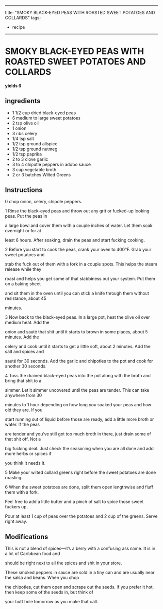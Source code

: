 
---
title: "SMOKY BLACK-EYED PEAS WITH ROASTED SWEET POTATOES AND COLLARDS"
tags:
  - recipe
---
# SMOKY BLACK-EYED PEAS WITH ROASTED SWEET POTATOES AND COLLARDS



#### yields  6


## ingredients
* 1 1/2 cup dried black-eyed peas 
* 6 medium to large sweet potatoes 
* 2 tsp olive oil 
* 1 onion 
* 3 ribs celery 
* 1/4 tsp salt 
* 1/2 tsp ground allspice 
* 1/2 tsp ground nutmeg 
* 1/2 tsp paprika 
* 2 to 3 clove garlic 
* 3 to 4 chipotle peppers in adobo sauce 
* 3 cup vegetable broth 
* 2 or 3 batches Wilted Greens 



## Instructions
0 chop onion, celery, chipole peppers.

1 Rinse the black-eyed peas and throw out any grit or fucked-up looking peas. Put the peas in

a large bowl and cover them with a couple inches of water. Let them soak overnight or for at

least 6 hours. After soaking, drain the peas and start fucking cooking.

2 Before you start to cook the peas, crank your oven to 400°F. Grab your sweet potatoes and

stab the fuck out of them with a fork in a couple spots. This helps the steam release while they

roast and helps you get some of that stabbiness out your system. Put them on a baking sheet

and sit them in the oven until you can stick a knife through them without resistance, about 45

minutes.

3 Now back to the black-eyed peas. In a large pot, heat the olive oil over medium heat. Add the

onion and sauté that shit until it starts to brown in some places, about 5 minutes. Add the

celery and cook until it starts to get a little soft, about 2 minutes. Add the salt and spices and

sauté for 30 seconds. Add the garlic and chipotles to the pot and cook for another 30 seconds.

4 Toss the drained black-eyed peas into the pot along with the broth and bring that shit to a

simmer. Let it simmer uncovered until the peas are tender. This can take anywhere from 30

minutes to 1 hour depending on how long you soaked your peas and how old they are. If you

start running out of liquid before those are ready, add a little more broth or water. If the peas

are tender and you’ve still got too much broth in there, just drain some of that shit off. Not a

big fucking deal. Just check the seasoning when you are all done and add more herbs or spices if

you think it needs it.

5 Make your wilted collard greens right before the sweet potatoes are done roasting.

6 When the sweet potatoes are done, split them open lengthwise and fluff them with a fork.

Feel free to add a little butter and a pinch of salt to spice those sweet fuckers up.

Pour at least 1 cup of peas over the potatoes and 2 cup of the greens. Serve right away.



## Modifications
This is not a blend of spices—it’s a berry with a confusing ass name. It is in a lot of Caribbean food and

should be right next to all the spices and shit in your store.

 These smoked peppers in sauce are sold in a tiny can and are usually near the salsa and beans. When you chop

the chipotles, cut them open and scrape out the seeds. If you prefer it hot, then keep some of the seeds in, but think of

your butt hole tomorrow as you make that call.




